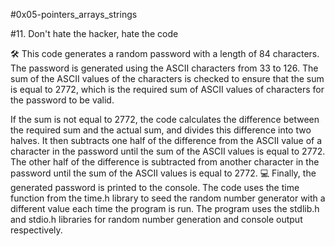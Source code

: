 #0x05-pointers_arrays_strings

#11. Don't hate the hacker, hate the code

🛠️
This code generates a random password with a length of 84 characters. The password is generated using the ASCII characters from 33 to 126. The sum of the ASCII values of the characters is checked to ensure that the sum is equal to 2772, which is the required sum of ASCII values of characters for the password to be valid.

If the sum is not equal to 2772, the code calculates the difference between the required sum and the actual sum, and divides this difference into two halves. It then subtracts one half of the difference from the ASCII value of a character in the password until the sum of the ASCII values is equal to 2772. The other half of the difference is subtracted from another character in the password until the sum of the ASCII values is equal to 2772.
💻
Finally, the generated password is printed to the console. The code uses the time function from the time.h library to seed the random number generator with a different value each time the program is run. The program uses the stdlib.h and stdio.h libraries for random number generation and console output respectively.